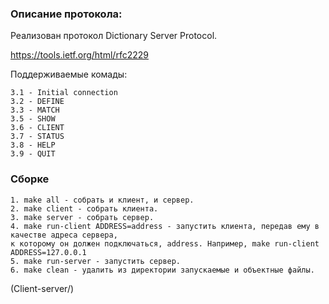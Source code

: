 ### Описание протокола:

Реализован протокол Dictionary Server Protocol.

https://tools.ietf.org/html/rfc2229

Поддерживаемые комады:

    3.1 - Initial connection
    3.2 - DEFINE
    3.3 - MATCH
    3.5 - SHOW
    3.6 - CLIENT
    3.7 - STATUS
    3.8 - HELP
    3.9 - QUIT

### Cборке

    1. make all - собрать и клиент, и сервер.
    2. make client - собрать клиента.
    3. make server - собрать сервер.
    4. make run-client ADDRESS=address - запустить клиента, передав ему в качестве адреса сервера, 
    к которому он должен подключаться, address. Например, make run-client ADDRESS=127.0.0.1
    5. make run-server - запустить сервер.
    6. make clean - удалить из директории запускаемые и объектные файлы.

(Client-server/)
